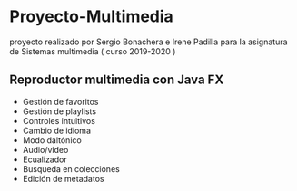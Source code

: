 # Proyecto-Multimedia
proyecto realizado por Sergio Bonachera e Irene Padilla para la asignatura de Sistemas multimedia ( curso 2019-2020 )

## Reproductor multimedia con Java FX
* Gestión de favoritos
* Gestión de playlists
* Controles intuitivos
* Cambio de idioma
* Modo daltónico
* Audio/video
* Ecualizador
* Busqueda en colecciones
* Edición de metadatos

